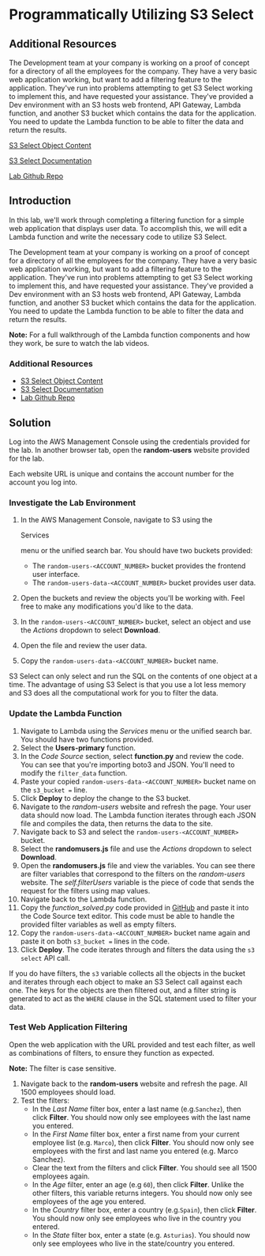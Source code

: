 # Programmatically Utilizing S3 Select

## Additional Resources

The Development team at your company is working on a proof of concept for a directory of all the employees for the company. They have a very basic web application working, but want to add a filtering feature to the application. They've run into problems attempting to get S3 Select working to implement this, and have requested your assistance. They've provided a Dev environment with an S3 hosts web frontend, API Gateway, Lambda function, and another S3 bucket which contains the data for the application. You need to update the Lambda function to be able to filter the data and return the results.

[S3 Select Object Content](https://boto3.amazonaws.com/v1/documentation/api/latest/reference/services/s3.html#S3.Client.select_object_content)

[S3 Select Documentation](https://docs.aws.amazon.com/AmazonS3/latest/userguide/s3-glacier-select-sql-reference-select.html)

[Lab Github Repo](https://github.com/linuxacademy/Content-AWS-Certified-Data-Analytics---Speciality/tree/master/Lab_Assets/programmatically_utilizing_s3_select/lambda)

## 

## Introduction

In this lab, we'll work through completing a filtering function for a simple web application that displays user data. To accomplish this, we will edit a Lambda function and write the necessary code to utilize S3 Select.

The Development team at your company is working on a proof of concept for a directory of all the employees for the company. They have a very basic web application working, but want to add a filtering feature to the application. They've run into problems attempting to get S3 Select working to implement this, and have requested your assistance. They've provided a Dev environment with an S3 hosts web frontend, API Gateway, Lambda function, and another S3 bucket which contains the data for the application. You need to update the Lambda function to be able to filter the data and return the results.

**Note:** For a full walkthrough of the Lambda function components and how they work, be sure to watch the lab videos.

### Additional Resources

- [S3 Select Object Content](https://boto3.amazonaws.com/v1/documentation/api/latest/reference/services/s3.html#S3.Client.select_object_content)
- [S3 Select Documentation](https://docs.aws.amazon.com/AmazonS3/latest/userguide/s3-glacier-select-sql-reference-select.html)
- [Lab Github Repo](https://github.com/linuxacademy/Content-AWS-Certified-Data-Analytics---Speciality/tree/master/Lab_Assets/programmatically_utilizing_s3_select/lambda)

## Solution

Log into the AWS Management Console using the credentials provided for the lab. In another browser tab, open the **random-users** website provided for the lab.

Each website URL is unique and contains the account number for the account you log into.

### Investigate the Lab Environment

1. In the AWS Management Console, navigate to S3 using the

     

    Services

     

    menu or the unified search bar. You should have two buckets provided:

    - The `random-users-<ACCOUNT_NUMBER>` bucket provides the frontend user interface.
    - The `random-users-data-<ACCOUNT_NUMBER>` bucket provides user data.

2. Open the buckets and review the objects you'll be working with. Feel free to make any modifications you'd like to the data.

3. In the `random-users-<ACCOUNT_NUMBER>` bucket, select an object and use the *Actions* dropdown to select **Download**.

4. Open the file and review the user data.

5. Copy the `random-users-data-<ACCOUNT_NUMBER>` bucket name.

S3 Select can only select and run the SQL on the contents of one object at a time. The advantage of using S3 Select is that you use a lot less memory and S3 does all the computational work for you to filter the data.

### Update the Lambda Function

1. Navigate to Lambda using the *Services* menu or the unified search bar. You should have two functions provided.
2. Select the **Users-primary** function.
3. In the *Code Source* section, select **function.py** and review the code. You can see that you're importing boto3 and JSON. You'll need to modify the `filter_data` function.
4. Paste your copied `random-users-data-<ACCOUNT_NUMBER>` bucket name on the `s3_bucket =` line.
5. Click **Deploy** to deploy the change to the S3 bucket.
6. Navigate to the *random-users* website and refresh the page. Your user data should now load. The Lambda function iterates through each JSON file and compiles the data, then returns the data to the site.
7. Navigate back to S3 and select the `random-users-<ACCOUNT_NUMBER>` bucket.
8. Select the **randomusers.js** file and use the *Actions* dropdown to select **Download**.
9. Open the **randomusers.js** file and view the variables. You can see there are filter variables that correspond to the filters on the *random-users* website. The *self.filterUsers* variable is the piece of code that sends the request for the filters using map values.
10. Navigate back to the Lambda function.
11. Copy the *function_solved.py* code provided in [GitHub](https://github.com/linuxacademy/Content-AWS-Certified-Data-Analytics---Speciality/tree/master/Lab_Assets/programmatically_utilizing_s3_select/lambda) and paste it into the Code Source text editor. This code must be able to handle the provided filter variables as well as empty filters.
12. Copy the `random-users-data-<ACCOUNT_NUMBER>` bucket name again and paste it on both `s3_bucket =` lines in the code.
13. Click **Deploy**. The code iterates through and filters the data using the `s3 select` API call.

If you do have filters, the `s3` variable collects all the objects in the bucket and iterates through each object to make an S3 Select call against each one. The keys for the objects are then filtered out, and a filter string is generated to act as the `WHERE` clause in the SQL statement used to filter your data.

### Test Web Application Filtering

Open the web application with the URL provided and test each filter, as well as combinations of filters, to ensure they function as expected.

**Note:** The filter is case sensitive.

1. Navigate back to the **random-users** website and refresh the page. All 1500 employees should load.
2. Test the filters:
    - In the *Last Name* filter box, enter a last name (e.g.`Sanchez`), then click **Filter**. You should now only see employees with the last name you entered.
    - In the *First Name* filter box, enter a first name from your current employee list (e.g. `Marco`), then click **Filter**. You should now only see employees with the first and last name you entered (e.g. Marco Sanchez).
    - Clear the text from the filters and click **Filter**. You should see all 1500 employees again.
    - In the *Age* filter, enter an age (e.g `60`), then click **Filter**. Unlike the other filters, this variable returns integers. You should now only see employees of the age you entered.
    - In the *Country* filter box, enter a country (e.g.`Spain`), then click **Filter**. You should now only see employees who live in the country you entered.
    - In the *State* filter box, enter a state (e.g. `Asturias`). You should now only see employees who live in the state/country you entered.